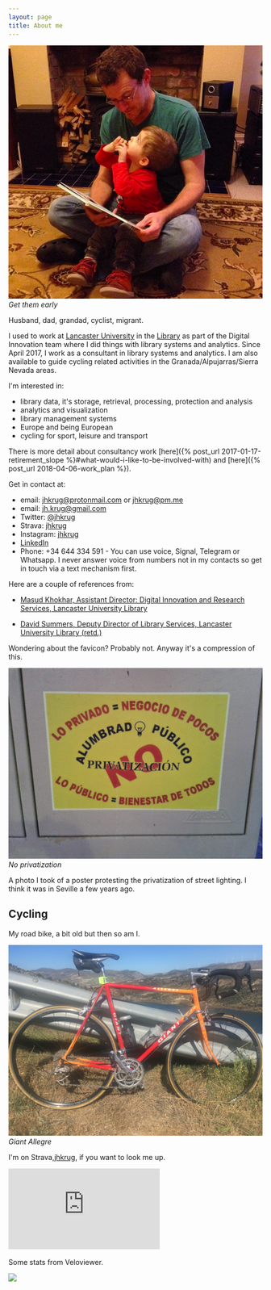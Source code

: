 ```yaml
---
layout: page
title: About me
---
```


![Get them early](/public/images/me_and_gs_reading.png "Get them early")
*Get them early*

Husband, dad, grandad, cyclist, migrant.

I used to work at [Lancaster University](http://www.lancaster.ac.uk)
in the [Library](http://lancaster.ac.uk/library) as part of the
Digital Innovation team where I did things with library systems and
analytics. Since April 2017, I work as a consultant in library systems
and analytics. I am also available to guide cycling related activities in the
Granada/Alpujarras/Sierra Nevada areas.

I'm interested in:

* library data, it's storage, retrieval, processing, protection and
analysis
* analytics and visualization
* library management systems
* Europe and being European
* cycling for sport, leisure and transport

There is more detail about consultancy work [here]({% post_url
2017-01-17-retirement_slope %}#what-would-i-like-to-be-involved-with)
and [here]({% post_url 2018-04-06-work_plan %}).

Get in contact at:

* email: [jhkrug@protonmail.com](mailto:jhkrug@protonmail.com) or
[jhkrug@pm.me](mailto:jhkrug@pm.me)
* email: [jh.krug@gmail.com](mailto:jh.krug@gmil.com)
* Twitter: [@jhkrug](https://twitter.com/jhkrug)
* Strava: <a href="https://www.strava.com/athletes/jhkrug">jhkrug</a>
* Instagram: <a href="https://www.instagram.com/jhkrug">jhkrug</a>
* [LinkedIn](http://www.linkedin.com/in/john-krug-2217a8129)
* Phone: +34 644 334 591 - You can use voice, Signal, Telegram or
Whatsapp. I never answer voice from numbers not in my contacts so get in
touch via a text mechanism first.

Here are a couple of references from:

* [Masud Khokhar, Assistant Director: Digital
Innovation and Research Services, Lancaster University
Library](/public/references/MK-JK-ref.pdf)

* [David Summers, Deputy Director of Library Services, Lancaster
University Library (retd.)](/public/references/DS-JK-ref.pdf)

Wondering about the favicon? Probably not. Anyway it's a compression of this.

![No privatization](/public/images/np.jpg "No privatization")
*No privatization*

A photo I took of a poster protesting the privatization of street lighting. I
think it was in Seville a few years ago.

Cycling
-------

My road bike, a bit old but then so am I.

![Giant Allegre](/public/images/allegre.jpg "Giant Allegre")
*Giant Allegre*

I'm on Strava,<a href="https://www.strava.com/athletes/jhkrug">jhkrug</a>,
if you want to look me up.

<iframe height='160' width='300' frameborder='0' allowtransparency='true' scrolling='no' src='https://www.strava.com/athletes/1010469/activity-summary/c5b3afab0d9745a65cbaaef3f0b6dde477175ae1'></iframe>

Some stats from Veloviewer.

<img src="https://veloviewer.com/SigImage/f9b5e/3/3/M/n/hkgjlizzzz.png">
